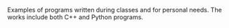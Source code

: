 Examples of programs written during classes and for personal needs.  The works include both C++ and Python programs.
